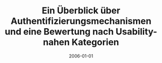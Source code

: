 ---
abstract: ''
authors:
- Gabriele Krenn
date: '2006-01-01'
featured: false
publication_types:
- '7'
publishDate: '2006-01-01'
title: Ein Überblick über Authentifizierungsmechanismen und eine Bewertung nach Usability-nahen
  Kategorien
url_pdf: ''
---